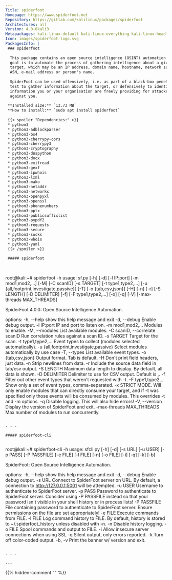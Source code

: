 ```yaml
---
Title: spiderfoot
Homepage: https://www.spiderfoot.net
Repository: https://gitlab.com/kalilinux/packages/spiderfoot
Architectures: all
Version: 4.0-0kali3
Metapackages: kali-linux-default kali-linux-everything kali-linux-headless kali-linux-large kali-tools-identify 
Icon: images/spiderfoot-logo.svg
PackagesInfo: |
 ### spiderfoot
 
  This package contains an open source intelligence (OSINT) automation tool. Its
  goal is to automate the process of gathering intelligence about a given
  target, which may be an IP address, domain name, hostname, network subnet,
  ASN, e-mail address or person's name.
   
  SpiderFoot can be used offensively, i.e. as part of a black-box penetration
  test to gather information about the target, or defensively to identify what
  information you or your organisation are freely providing for attackers to use
  against you.
 
 **Installed size:** `13.73 MB`  
 **How to install:** `sudo apt install spiderfoot`  
 
 {{< spoiler "Dependencies:" >}}
 * python3
 * python3-adblockparser
 * python3-bs4
 * python3-cherrypy-cors
 * python3-cherrypy3
 * python3-cryptography
 * python3-dnspython
 * python3-docx
 * python3-exifread
 * python3-gexf
 * python3-ipwhois
 * python3-lxml
 * python3-mako
 * python3-netaddr
 * python3-networkx
 * python3-openpyxl
 * python3-openssl
 * python3-phonenumbers
 * python3-pptx
 * python3-publicsuffixlist
 * python3-pypdf2
 * python3-requests
 * python3-secure 
 * python3-socks
 * python3-whois
 * python3-yaml
 {{< /spoiler >}}
 
 ##### spiderfoot
 
 
 ```
 root@kali:~# spiderfoot -h
 usage: sf.py [-h] [-d] [-l IP:port] [-m mod1,mod2,...] [-M] [-C scanID]
              [-s TARGET] [-t type1,type2,...]
              [-u {all,footprint,investigate,passive}] [-T] [-o {tab,csv,json}]
              [-H] [-n] [-r] [-S LENGTH] [-D DELIMITER] [-f]
              [-F type1,type2,...] [-x] [-q] [-V] [-max-threads MAX_THREADS]
 
 SpiderFoot 4.0.0: Open Source Intelligence Automation.
 
 options:
   -h, --help            show this help message and exit
   -d, --debug           Enable debug output.
   -l IP:port            IP and port to listen on.
   -m mod1,mod2,...      Modules to enable.
   -M, --modules         List available modules.
   -C scanID, --correlate scanID
                         Run correlation rules against a scan ID.
   -s TARGET             Target for the scan.
   -t type1,type2,...    Event types to collect (modules selected
                         automatically).
   -u {all,footprint,investigate,passive}
                         Select modules automatically by use case
   -T, --types           List available event types.
   -o {tab,csv,json}     Output format. Tab is default.
   -H                    Don't print field headers, just data.
   -n                    Strip newlines from data.
   -r                    Include the source data field in tab/csv output.
   -S LENGTH             Maximum data length to display. By default, all data
                         is shown.
   -D DELIMITER          Delimiter to use for CSV output. Default is ,.
   -f                    Filter out other event types that weren't requested
                         with -t.
   -F type1,type2,...    Show only a set of event types, comma-separated.
   -x                    STRICT MODE. Will only enable modules that can
                         directly consume your target, and if -t was specified
                         only those events will be consumed by modules. This
                         overrides -t and -m options.
   -q                    Disable logging. This will also hide errors!
   -V, --version         Display the version of SpiderFoot and exit.
   -max-threads MAX_THREADS
                         Max number of modules to run concurrently.
 ```
 
 - - -
 
 ##### spiderfoot-cli
 
 
 ```
 root@kali:~# spiderfoot-cli -h
 usage: sfcli.py [-h] [-d] [-s URL] [-u USER] [-p PASS] [-P PASSFILE] [-e FILE]
                 [-l FILE] [-n] [-o FILE] [-i] [-q] [-k] [-b]
 
 SpiderFoot: Open Source Intelligence Automation.
 
 options:
   -h, --help   show this help message and exit
   -d, --debug  Enable debug output.
   -s URL       Connect to SpiderFoot server on URL. By default, a connection
                to http://127.0.0.1:5001 will be attempted.
   -u USER      Username to authenticate to SpiderFoot server.
   -p PASS      Password to authenticate to SpiderFoot server. Consider using
                -P PASSFILE instead so that your password isn't visible in your
                shell history or in process lists!
   -P PASSFILE  File containing password to authenticate to SpiderFoot server.
                Ensure permissions on the file are set appropriately!
   -e FILE      Execute commands from FILE.
   -l FILE      Log command history to FILE. By default, history is stored to
                ~/.spiderfoot_history unless disabled with -n.
   -n           Disable history logging.
   -o FILE      Spool commands and output to FILE.
   -i           Allow insecure server connections when using SSL
   -q           Silent output, only errors reported.
   -k           Turn off color-coded output.
   -b, -v       Print the banner w/ version and exit.
 ```
 
 - - -
 
---
```

{{% hidden-comment "<!--Do not edit anything above this line-->" %}}
